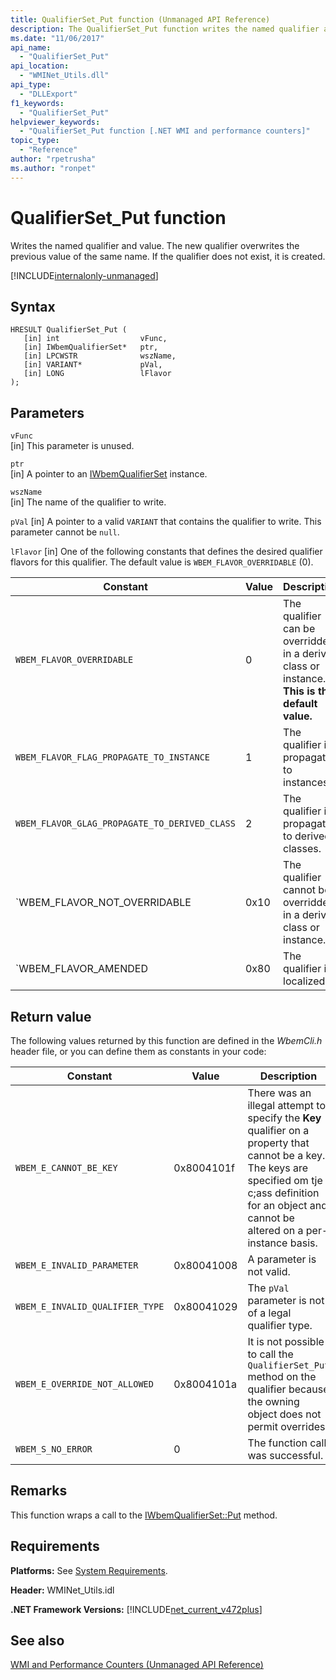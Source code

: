 ```yaml
---
title: QualifierSet_Put function (Unmanaged API Reference)
description: The QualifierSet_Put function writes the named qualifier and its value.
ms.date: "11/06/2017"
api_name: 
  - "QualifierSet_Put"
api_location: 
  - "WMINet_Utils.dll"
api_type: 
  - "DLLExport"
f1_keywords: 
  - "QualifierSet_Put"
helpviewer_keywords: 
  - "QualifierSet_Put function [.NET WMI and performance counters]"
topic_type: 
  - "Reference"
author: "rpetrusha"
ms.author: "ronpet"
---
```

# QualifierSet_Put function
Writes the named qualifier and value. The new qualifier overwrites the previous value of the same name. If the qualifier does not exist, it is created. 

[!INCLUDE[internalonly-unmanaged](../../../../includes/internalonly-unmanaged.md)]
  
## Syntax  
  
```  
HRESULT QualifierSet_Put (
   [in] int                  vFunc, 
   [in] IWbemQualifierSet*   ptr, 
   [in] LPCWSTR              wszName,
   [in] VARIANT*             pVal,
   [in] LONG                 lFlavor
); 
```  

## Parameters

`vFunc`   
[in] This parameter is unused.

`ptr`   
[in] A pointer to an [IWbemQualifierSet](/windows/desktop/api/wbemcli/nn-wbemcli-iwbemqualifierset) instance.

`wszName`   
[in] The name of the qualifier to write.

`pVal`
[in] A pointer to a valid `VARIANT` that contains the qualifier to write. This parameter cannot be `null`.

`lFlavor`
[in] One of the following constants that defines the desired qualifier flavors for this qualifier. The default value is `WBEM_FLAVOR_OVERRIDABLE` (0).

|Constant  |Value  |Description  |
|---------|---------|---------|
| `WBEM_FLAVOR_OVERRIDABLE` | 0 | The qualifier can be overridden in a derived class or instance. **This is the default value.** |
| `WBEM_FLAVOR_FLAG_PROPAGATE_TO_INSTANCE` | 1 | The qualifier is propagated to instances. |
| `WBEM_FLAVOR_GLAG_PROPAGATE_TO_DERIVED_CLASS` | 2 | The qualifier is propagated to derived classes. |
| `WBEM_FLAVOR_NOT_OVERRIDABLE | 0x10 | The qualifier cannot be overridden in a derived class or instance. |
| `WBEM_FLAVOR_AMENDED | 0x80 | The qualifier is localized. |

## Return value

The following values returned by this function are defined in the *WbemCli.h* header file, or you can define them as constants in your code:

|Constant  |Value  |Description  |
|---------|---------|---------|
| `WBEM_E_CANNOT_BE_KEY` | 0x8004101f | There was an illegal attempt to specify the **Key** qualifier on a property that cannot be a key. The keys are specified om tje c;ass definition for an object and cannot be altered on a per-instance basis. |
| `WBEM_E_INVALID_PARAMETER` | 0x80041008 | A parameter is not valid. |
| `WBEM_E_INVALID_QUALIFIER_TYPE` | 0x80041029 | The `pVal` parameter is not of a legal qualifier type. |
| `WBEM_E_OVERRIDE_NOT_ALLOWED` | 0x8004101a | It is not possible to call the `QualifierSet_Put` method on the qualifier because the owning object does not permit overrides. |
| `WBEM_S_NO_ERROR` | 0 | The function call was successful.  |
  
## Remarks

This function wraps a call to the [IWbemQualifierSet::Put](/windows/desktop/api/wbemcli/nf-wbemcli-iwbemqualifierset-put) method.

## Requirements  
 **Platforms:** See [System Requirements](../../../../docs/framework/get-started/system-requirements.md).  
  
 **Header:** WMINet_Utils.idl  
  
 **.NET Framework Versions:** [!INCLUDE[net_current_v472plus](../../../../includes/net-current-v472plus.md)]  
  
## See also  
[WMI and Performance Counters (Unmanaged API Reference)](index.md)
